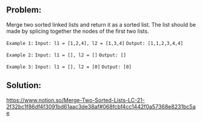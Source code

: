 ## Problem:

Merge two sorted linked lists and return it as a sorted list.
The list should be made by splicing together the nodes of the first two lists.

`Example 1:`
`Input: l1 = [1,2,4], l2 = [1,3,4]`
`Output: [1,1,2,3,4,4]`

`Example 2:`
`Input: l1 = [], l2 = []`
`Output: []`

`Example 3:`
`Input: l1 = [], l2 = [0]`
`Output: [0]`

## Solution:

https://www.notion.so/Merge-Two-Sorted-Lists-LC-21-2f32bc1f86df4f3091bd61aac3de38af#068fcbf4cc1442f0a57368e8231bc5ae
